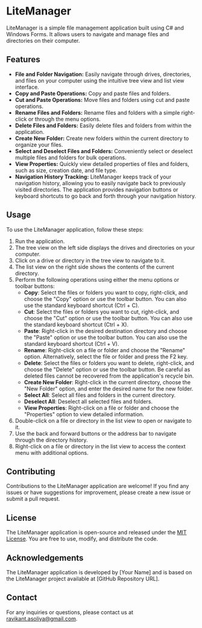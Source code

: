 # LiteManager

LiteManager is a simple file management application built using C# and Windows Forms. It allows users to navigate and manage files and directories on their computer.

## Features

- **File and Folder Navigation:** Easily navigate through drives, directories, and files on your computer using the intuitive tree view and list view interface.
- **Copy and Paste Operations:** Copy and paste files and folders.
- **Cut and Paste Operations:** Move files and folders using cut and paste operations.
- **Rename Files and Folders:** Rename files and folders with a simple right-click or through the menu options.
- **Delete Files and Folders:** Easily delete files and folders from within the application.
- **Create New Folder:** Create new folders within the current directory to organize your files.
- **Select and Deselect Files and Folders:** Conveniently select or deselect multiple files and folders for bulk operations.
- **View Properties:** Quickly view detailed properties of files and folders, such as size, creation date, and file type.
- **Navigation History Tracking:** LiteManager keeps track of your navigation history, allowing you to easily navigate back to previously visited directories. The application provides navigation buttons or keyboard shortcuts to go back and forth through your navigation history.

## Usage

To use the LiteManager application, follow these steps:

1. Run the application.
2. The tree view on the left side displays the drives and directories on your computer.
3. Click on a drive or directory in the tree view to navigate to it.
4. The list view on the right side shows the contents of the current directory.
5. Perform the following operations using either the menu options or toolbar buttons:
    - **Copy**: Select the files or folders you want to copy, right-click, and choose the "Copy" option or use the toolbar button. You can also use the standard keyboard shortcut (Ctrl + C).
    - **Cut**: Select the files or folders you want to cut, right-click, and choose the "Cut" option or use the toolbar button. You can also use the standard keyboard shortcut (Ctrl + X).
    - **Paste**: Right-click in the desired destination directory and choose the "Paste" option or use the toolbar button. You can also use the standard keyboard shortcut (Ctrl + V).
    - **Rename**: Right-click on a file or folder and choose the "Rename" option. Alternatively, select the file or folder and press the F2 key.
    - **Delete**: Select the files or folders you want to delete, right-click, and choose the "Delete" option or use the toolbar button. Be careful as deleted files cannot be recovered from the application's recycle bin.
    - **Create New Folder**: Right-click in the current directory, choose the "New Folder" option, and enter the desired name for the new folder.
    - **Select All**: Select all files and folders in the current directory.
    - **Deselect All**: Deselect all selected files and folders.
    - **View Properties**: Right-click on a file or folder and choose the "Properties" option to view detailed information.
6. Double-click on a file or directory in the list view to open or navigate to it.
7. Use the back and forward buttons or the address bar to navigate through the directory history.
8. Right-click on a file or directory in the list view to access the context menu with additional options.

## Contributing

Contributions to the LiteManager application are welcome! If you find any issues or have suggestions for improvement, please create a new issue or submit a pull request.

## License

The LiteManager application is open-source and released under the [MIT License](https://opensource.org/licenses/MIT). You are free to use, modify, and distribute the code.

## Acknowledgements

The LiteManager application is developed by [Your Name] and is based on the LiteManager project available at [GitHub Repository URL].

## Contact

For any inquiries or questions, please contact us at ravikant.asoliya@gmail.com.

